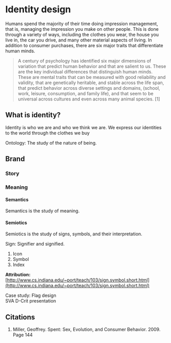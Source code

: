 # Identity design

Humans spend the majority of their time doing impression management, that is, managing the impression you make on other people. This is done through a variety of ways, including the clothes you wear, the house you live in, the car you drive, and many other material aspects of living. In addition to consumer purchases, there are six major traits that differentiate human minds.

> A century of psychology has identified six major dimensions of variation that predict human behavior and that are salient to us. These are the key individual differences that distinguish human minds. These are mental traits that can be measured with good reliability and validity, that are genetically heritable, and stable across the life span, that predict behavior across diverse settings and domains, \(school, work, leisure, consumption, and family life\), and that seem to be universal across cultures and even across many animal species. \[1\]

## What is identity?

Identity is who we are and who we think we are. We express our identities to the world through the clothes we buy

Ontology: The study of the nature of being.

## Brand

### Story

### Meaning

#### Semantics

Semantics is the study of meaning.

#### Semiotics

Semiotics is the study of signs, symbols, and their interpretation.

Sign: Signifier and signified.

1. Icon
2. Symbol
3. Index

**Attribution:**  
[http://www.cs.indiana.edu/~port/teach/103/sign.symbol.short.html](http://www.cs.indiana.edu/~port/teach/103/sign.symbol.short.html)

Case study: Flag design  
SVA D-Crit presentation

## Citations

1. Miller, Geoffrey. Spent: Sex, Evolution, and Consumer Behavior. 2009. Page 144



